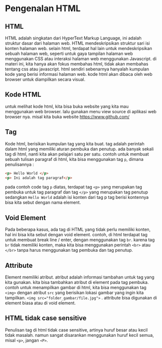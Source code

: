 # Pengenalan HTML
## HTML
HTML adalah singkatan dari HyperText Markup Language, ini adalah struktur dasar dari halaman web.
HTML mendeskripsikan struktur sari isi konten halaman web. selain html, terdapat hal lain untuk mendeskripsikan sebuah halaman web, seperti untuk gaya tampilan halaman web menggunakan CSS atau interaksi halaman web menggunakan Javascript.
di materi ini, kita hanya akan fokus membahas html, tidak akan membahas tentang css atau javascript. html sendiri sebenarnya hanyalah kumpulan kode yang berisi informasi halaman web. kode html akan dibaca oleh web browser untuk diampilkan secara visual.

## Kode HTML
untuk melihat kode html, kita bisa buka website yang kita mau menggunakan web browser. lalu gunakan menu view source di aplikasi web browser nya.
misal kita buka website https://www.github.com/

## Tag
Kode html, berisikan kumpulan tag yang kita buat. tag adalah perintah dalam html yang memiliki aturan pembuka dan penutup.
ada banyak sekali tag di html, nanti kita akan pelajari satu per satu. contoh untuk membuat sebuah tulisan paragraf di html, kita bisa menggunakan tag `p`, dimana penulisannya :
``` html
<p> Hello World </p>
<p> Ini adalah tag paragraf</p>
```
pada contoh code tag `p` diatas, terdapat tag `<p>` yang merupakan tag pembuka untuk tag paragraf dan tag `</p>` yang merupakan tag penutup
sedangkan `Hello World` adalah isi konten dari tag p
tag berisi kontennya bisa kita sebut dengan nama element.

## Void Element
Pada beberapa kasus, ada tag di HTML yang tidak perlu memiliki konten, hal ini bisa kita sebut dengan void element.
contoh, di html terdapat tag untuk membuat break line / enter, dengan menggunakan tag `br`.
karena tag `br` tidak memiliki konten, maka kita bisa menggunakan perintah `<br>` atau `</br>` tanpa harus menggunakan tag pembuka dan tag penutup.

## Attribute
Element memiliki atribut. atribut adalah informasi tambahan untuk tag yang kita gunakan. kita bisa tambahkan atribut di element pada tag pembuka.
contoh untuk menampilkan gambar di html, kita bisa menggunakan tag `<img>` dengan atribut `src` yang berisikan lokasi gambar yang ingin kita tampilkan.
`<img src="folder_gambar/file.jpg">` .
attribute bisa digunakan di element biasa atau di void element.

## HTML tidak case sensitive
Penulisan tag di html tidak case sensitive, artinya huruf besar atau kecil tidak masalah. namun sangat disarankan menggunakan huruf kecil semua, misal `<p>`, jangan `<P>`.
